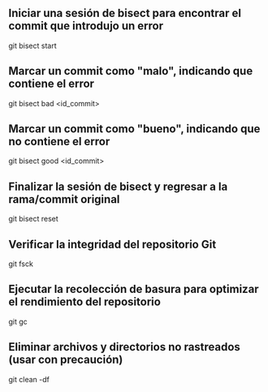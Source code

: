 ## Iniciar una sesión de bisect para encontrar el commit que introdujo un error
git bisect start
## Marcar un commit como "malo", indicando que contiene el error
git bisect bad <id_commit>
## Marcar un commit como "bueno", indicando que no contiene el error
git bisect good <id_commit>
## Finalizar la sesión de bisect y regresar a la rama/commit original
git bisect reset
## Verificar la integridad del repositorio Git
git fsck
## Ejecutar la recolección de basura para optimizar el rendimiento del repositorio
git gc
## Eliminar archivos y directorios no rastreados (usar con precaución)
git clean -df